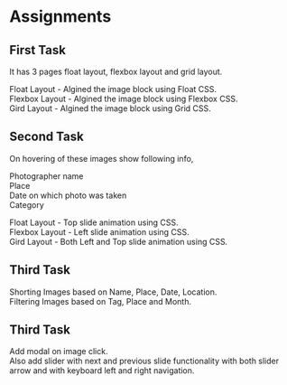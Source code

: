 # Assignments

## First Task
It has 3 pages float layout, flexbox layout and grid layout.

Float Layout - Algined the image block using Float CSS. <br />
Flexbox Layout - Algined the image block using Flexbox CSS. <br />
Gird Layout - Algined the image block using Grid CSS. <br />


## Second Task
On hovering of these images show following info,

Photographer name <br />
Place <br />
Date on which photo was taken <br />
Category <br />

Float Layout - Top slide animation using CSS. <br />
Flexbox Layout - Left slide animation using CSS. <br />
Gird Layout - Both Left and Top slide animation using CSS. <br />

## Third Task
Shorting Images based on Name, Place, Date, Location. <br />
Filtering Images based on Tag, Place and Month.

## Third Task
Add modal on image click. <br />
Also add slider with next and previous slide functionality with both slider arrow and with keyboard left and right navigation.